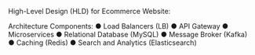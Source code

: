 High-Level Design (HLD) for Ecommerce Website: 

Architecture Components:
●	Load Balancers (LB)
●	API Gateway
●	Microservices
●	Relational Database (MySQL)
●	Message Broker (Kafka)
●	Caching (Redis)
●	Search and Analytics (Elasticsearch)
